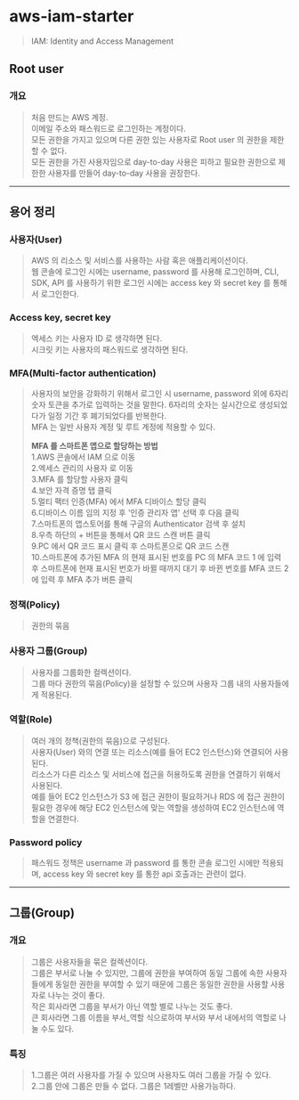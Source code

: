 # aws-iam-starter
> IAM: Identity and Access Management   

## Root user
### 개요
> 처음 만드는 AWS 계정.  
> 이메일 주소와 패스워드로 로그인하는 계정이다.  
> 모든 권한을 가지고 있으며 다른 권한 있는 사용자로 Root user 의 권한을 제한할 수 없다.  
> 모든 권한을 가진 사용자임으로 day-to-day 사용은 피하고 필요한 권한으로 제한한 사용자를 만들어 day-to-day 사용을 권장한다.   

---

## 용어 정리
### 사용자(User)
> AWS 의 리소스 및 서비스를 사용하는 사람 혹은 애플리케이션이다.  
> 웹 콘솔에 로그인 시에는 username, password 를 사용해 로그인하며, 
> CLI, SDK, API 를 사용하기 위한 로그인 시에는 access key 와 secret key 를 통해서 로그인한다.  

### Access key, secret key
> 엑세스 키는 사용자 ID 로 생각하면 된다.  
> 시크릿 키는 사용자의 패스워드로 생각하면 된다.  

### MFA(Multi-factor authentication)
> 사용자의 보안을 강화하기 위해서 로그인 시 username, password 외에 6자리 숫자 토큰을 추가로 입력하는 것을 말한다.
> 6자리의 숫자는 실시간으로 생성되었다가 일정 기간 후 폐기되었다를 반복한다.  
> MFA 는 일반 사용자 계정 및 루트 계정에 적용할 수 있다.  
> 
> **MFA 를 스마트폰 앱으로 할당하는 방법**  
> 1.AWS 콘솔에서 IAM 으로 이동    
> 2.엑세스 관리의 사용자 로 이동    
> 3.MFA 를 할당할 사용자 클릭   
> 4.보안 자격 증명 탭 클릭  
> 5.멀티 팩터 인증(MFA) 에서 MFA 디바이스 할당 클릭  
> 6.디바이스 이름 임의 지정 후 '인증 관리자 앱' 선택 후 다음 클릭  
> 7.스마트폰의 앱스토어를 통해 구글의 Authenticator 검색 후 설치    
> 8.우측 하단의 + 버튼을 통해서 QR 코드 스캔 버튼 클릭  
> 9.PC 에서 QR 코드 표시 클릭 후 스마트폰으로 QR 코드 스캔  
> 10.스마트폰에 추가된 MFA 의 현재 표시된 번호를 PC 의 MFA 코드 1 에 입력 후 스마트폰에 현재 표시된 번호가
> 바뀔 때까지 대기 후 바뀐 번호를 MFA 코드 2 에 입력 후 MFA 추가 버튼 클릭  

### 정책(Policy)
> 권한의 묶음

### 사용자 그룹(Group)
> 사용자를 그룹화한 컬렉션이다.   
> 그룹 마다 권한의 묶음(Policy)을 설정할 수 있으며 사용자 그룹 내의 사용자들에게 적용된다.

### 역할(Role)
> 여러 개의 정책(권한의 묶음)으로 구성된다.  
> 사용자(User) 와의 연결 또는 리소스(예를 들어 EC2 인스턴스)와 연결되어 사용된다.  
> 리소스가 다른 리소스 및 서비스에 접근을 허용하도록 권한을 연결하기 위해서 사용된다.  
> 예를 들어 EC2 인스턴스가 S3 에 접근 권한이 필요하거나 RDS 에 접근 권한이 필요한 경우에 해당 EC2 인스턴스에 맞는
> 역할을 생성하여 EC2 인스턴스에 역할을 연결한다.  

### Password policy
> 패스워드 정책은 username 과 password 를 통한 콘솔 로그인 시에만 적용되며, access key 와 secret key 를 통한
> api 호출과는 관련이 없다.  

---

## 그룹(Group)
### 개요
> 그룹은 사용자들을 묶은 컬렉션이다.  
> 그룹은 부서로 나눌 수 있지만, 그룹에 권한을 부여하여 동일 그룹에 속한 사용자들에게 동일한 권한을 부여할 수 있기 때문에
> 그룹은 동일한 권한을 사용할 사용자로 나누는 것이 좋다.  
> 작은 회사라면 그룹을 부서가 아닌 역할 별로 나누는 것도 좋다.  
> 큰 회사라면 그룹 이름을 부서_역할 식으로하여 부서와 부서 내에서의 역할로 나눌 수도 있다.    

### 특징
> 1.그룹은 여러 사용자를 가질 수 있으며 사용자도 여러 그룹을 가질 수 있다.  
> 2.그룹 안에 그룹은 만들 수 없다. 그룹은 1레벨만 사용가능하다.

